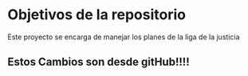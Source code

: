 # Objetivos de la repositorio

Este proyecto se encarga de manejar los planes de la liga de la justicia


## Estos Cambios son desde gitHub!!!!
